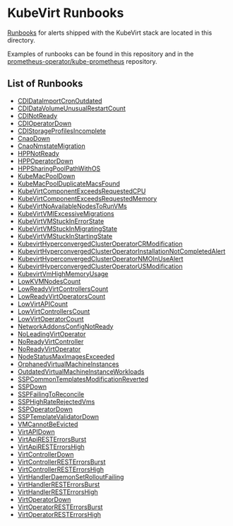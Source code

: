 <!--
    This is an auto-generated file.
    PLEASE DO NOT EDIT THIS FILE.
    run:
        python automation/generate_pages_index.py
    to re-generate it
-->
# KubeVirt Runbooks

[Runbooks](https://en.wikipedia.org/wiki/Runbook) for alerts shipped with the KubeVirt stack are located in this directory.

Examples of runbooks can be found in this repository and in the [prometheus-operator/kube-prometheus](https://github.com/prometheus-operator/kube-prometheus/wiki/Runbooks) repository.

## List of Runbooks
* [CDIDataImportCronOutdated](CDIDataImportCronOutdated.md)
* [CDIDataVolumeUnusualRestartCount](CDIDataVolumeUnusualRestartCount.md)
* [CDINotReady](CDINotReady.md)
* [CDIOperatorDown](CDIOperatorDown.md)
* [CDIStorageProfilesIncomplete](CDIStorageProfilesIncomplete.md)
* [CnaoDown](CnaoDown.md)
* [CnaoNmstateMigration](CnaoNmstateMigration.md)
* [HPPNotReady](HPPNotReady.md)
* [HPPOperatorDown](HPPOperatorDown.md)
* [HPPSharingPoolPathWithOS](HPPSharingPoolPathWithOS.md)
* [KubeMacPoolDown](KubeMacPoolDown.md)
* [KubeMacPoolDuplicateMacsFound](KubeMacPoolDuplicateMacsFound.md)
* [KubeVirtComponentExceedsRequestedCPU](KubeVirtComponentExceedsRequestedCPU.md)
* [KubeVirtComponentExceedsRequestedMemory](KubeVirtComponentExceedsRequestedMemory.md)
* [KubeVirtNoAvailableNodesToRunVMs](KubeVirtNoAvailableNodesToRunVMs.md)
* [KubeVirtVMIExcessiveMigrations](KubeVirtVMIExcessiveMigrations.md)
* [KubeVirtVMStuckInErrorState](KubeVirtVMStuckInErrorState.md)
* [KubeVirtVMStuckInMigratingState](KubeVirtVMStuckInMigratingState.md)
* [KubeVirtVMStuckInStartingState](KubeVirtVMStuckInStartingState.md)
* [KubevirtHyperconvergedClusterOperatorCRModification](KubevirtHyperconvergedClusterOperatorCRModification.md)
* [KubevirtHyperconvergedClusterOperatorInstallationNotCompletedAlert](KubevirtHyperconvergedClusterOperatorInstallationNotCompletedAlert.md)
* [KubevirtHyperconvergedClusterOperatorNMOInUseAlert](KubevirtHyperconvergedClusterOperatorNMOInUseAlert.md)
* [KubevirtHyperconvergedClusterOperatorUSModification](KubevirtHyperconvergedClusterOperatorUSModification.md)
* [KubevirtVmHighMemoryUsage](KubevirtVmHighMemoryUsage.md)
* [LowKVMNodesCount](LowKVMNodesCount.md)
* [LowReadyVirtControllersCount](LowReadyVirtControllersCount.md)
* [LowReadyVirtOperatorsCount](LowReadyVirtOperatorsCount.md)
* [LowVirtAPICount](LowVirtAPICount.md)
* [LowVirtControllersCount](LowVirtControllersCount.md)
* [LowVirtOperatorCount](LowVirtOperatorCount.md)
* [NetworkAddonsConfigNotReady](NetworkAddonsConfigNotReady.md)
* [NoLeadingVirtOperator](NoLeadingVirtOperator.md)
* [NoReadyVirtController](NoReadyVirtController.md)
* [NoReadyVirtOperator](NoReadyVirtOperator.md)
* [NodeStatusMaxImagesExceeded](NodeStatusMaxImagesExceeded.md)
* [OrphanedVirtualMachineInstances](OrphanedVirtualMachineInstances.md)
* [OutdatedVirtualMachineInstanceWorkloads](OutdatedVirtualMachineInstanceWorkloads.md)
* [SSPCommonTemplatesModificationReverted](SSPCommonTemplatesModificationReverted.md)
* [SSPDown](SSPDown.md)
* [SSPFailingToReconcile](SSPFailingToReconcile.md)
* [SSPHighRateRejectedVms](SSPHighRateRejectedVms.md)
* [SSPOperatorDown](SSPOperatorDown.md)
* [SSPTemplateValidatorDown](SSPTemplateValidatorDown.md)
* [VMCannotBeEvicted](VMCannotBeEvicted.md)
* [VirtAPIDown](VirtAPIDown.md)
* [VirtApiRESTErrorsBurst](VirtApiRESTErrorsBurst.md)
* [VirtApiRESTErrorsHigh](VirtApiRESTErrorsHigh.md)
* [VirtControllerDown](VirtControllerDown.md)
* [VirtControllerRESTErrorsBurst](VirtControllerRESTErrorsBurst.md)
* [VirtControllerRESTErrorsHigh](VirtControllerRESTErrorsHigh.md)
* [VirtHandlerDaemonSetRolloutFailing](VirtHandlerDaemonSetRolloutFailing.md)
* [VirtHandlerRESTErrorsBurst](VirtHandlerRESTErrorsBurst.md)
* [VirtHandlerRESTErrorsHigh](VirtHandlerRESTErrorsHigh.md)
* [VirtOperatorDown](VirtOperatorDown.md)
* [VirtOperatorRESTErrorsBurst](VirtOperatorRESTErrorsBurst.md)
* [VirtOperatorRESTErrorsHigh](VirtOperatorRESTErrorsHigh.md)
